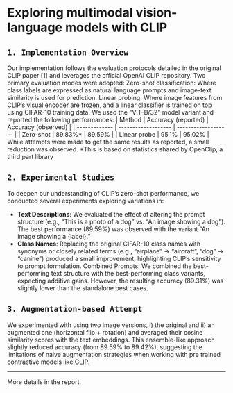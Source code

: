 # Exploring multimodal vision-language models with CLIP

## `1. Implementation Overview`
Our implementation follows the evaluation protocols detailed in the original CLIP paper [1] and leverages the official OpenAI CLIP repository. Two primary evaluation modes were adopted:
Zero-shot classification: Where class labels are expressed as natural language prompts and image-text similarity is used for prediction.
Linear probing: Where image features from CLIP’s visual encoder are frozen, and a linear classifier is trained on top using CIFAR-10 training data.
We used the "ViT-B/32" model variant and reported the following performances:
| Method        | Accuracy (reported) | Accuracy (observed) |
| ------------- | ------------------- | ------------------- |
| Zero-shot     | 89.83%*             | 89.59%              |
| Linear probe  | 95.1%               | 95.02%              |
While attempts were made to get the same results as reported, a small reduction was observed.
*This is based on statistics shared by OpenClip, a third part library

## `2. Experimental Studies`
To deepen our understanding of CLIP’s zero-shot performance, we conducted several experiments exploring variations in:
* **Text Descriptions**: We evaluated the effect of altering the prompt structure (e.g., “This is a photo of a dog” vs. “An image showing a dog”). The best performance (89.59%) was observed with the variant “An image showing a {label}.”
* **Class Names**: Replacing the original CIFAR-10 class names with synonyms or closely related terms (e.g., “airplane” → “aircraft”, “dog” → “canine”) produced a small improvement, highlighting CLIP’s sensitivity to prompt formulation.
Combined Prompts: We combined the best-performing text structure with the best-performing class variants, expecting additive gains. However, the resulting accuracy (89.31%) was slightly lower than the standalone best cases.

## `3. Augmentation-based Attempt`
We experimented with using two image versions, i) the original and ii) an augmented one (horizontal flip + rotation) and averaged their cosine similarity scores with the text embeddings. This ensemble-like approach slightly reduced accuracy (from 89.59% to 89.42%), suggesting the limitations of naive augmentation strategies when working with pre trained contrastive models like CLIP.

-----------------------------------
More details in the report.
